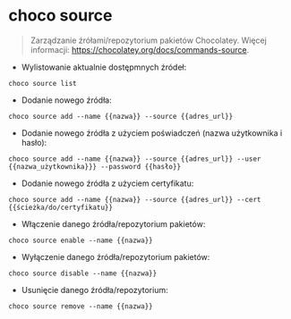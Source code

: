 # choco source

> Zarządzanie źrółami/repozytorium pakietów Chocolatey.
> Więcej informacji: <https://chocolatey.org/docs/commands-source>.

- Wylistowanie aktualnie dostępmnych źródeł:

`choco source list`

- Dodanie nowego źródła:

`choco source add --name {{nazwa}} --source {{adres_url}}`

- Dodanie nowego źródła z użyciem poświadczeń (nazwa użytkownika i hasło):

`choco source add --name {{nazwa}} --source {{adres_url}} --user {{nazwa_użytkownika}}} --password {{hasło}}`

- Dodanie nowego źródła z użyciem certyfikatu:

`choco source add --name {{nazwa}} --source {{adres_url}} --cert {{ścieżka/do/certyfikatu}}`

- Włączenie danego źródła/repozytorium pakietów:

`choco source enable --name {{nazwa}}`

- Wyłączenie danego źródła/repozytorium pakietów:

`choco source disable --name {{nazwa}}`

- Usunięcie danego źródła/repozytorium:

`choco source remove --name {{nazwa}}`
